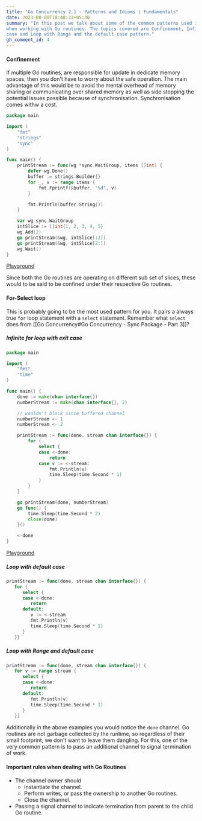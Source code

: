 ```yaml
---
title: "Go Concurrency 2.1 - Patterns and Idioms | Fundamentals"
date: 2023-08-08T18:48:33+05:30
summary: "In this post we talk about some of the common patterns used in Go community that are going to prove handy 
when working with Go routines. The topics covered are Confinement, Infinite for loop with exit case, Loop with default 
case and Loop with Range and the default case pattern."
gh_comment_id: 4
---
```

#### Confinement
If multiple Go routines, are responsible for update in dedicate memory spaces, then you don't have to worry about the safe operation. The main advantage of this would be to avoid the mental overhead of memory sharing or communicating over shared memory as well as side stepping the potential issues possible because of synchronisation.
Synchronisation comes withw a cost.

```Go
package main

import (
	"fmt"
	"strings"
	"sync"
)

func main() {
	printStream := func(wg *sync.WaitGroup, items []int) {
		defer wg.Done()
		buffer := strings.Builder{}
		for _, v := range items {
			fmt.Fprintf(&buffer, "%d", v)
		}

		fmt.Println(buffer.String())
	}

	var wg sync.WaitGroup
	intSlice := []int{1, 2, 3, 4, 5}
	wg.Add(2)
	go printStream(&wg, intSlice[:2])
	go printStream(&wg, intSlice[2:])
	wg.Wait()
}

```
[Playground](https://go.dev/play/p/MCKm1mTRPsD)

Since both the Go routines are operating on different sub set of slices, these would to be said to be confined under their respective Go routines.

#### For-Select loop
This is probably going to be the most used pattern for you. It pairs a always true `for` loop statement with a `select` statement. Remember what `select` does from [[Go Concurrency#Go Concurrency - Sync Package - Part 3]]?

##### Infinite for loop with exit case
```Go
package main

import (
	"fmt"
	"time"
)

func main() {
	done := make(chan interface{})
	numberStream := make(chan interface{}, 2)

	// wouldn't block since buffered channel
	numberStream <- 1
	numberStream <- 2

	printStream := func(done, stream chan interface{}) {
		for {
			select {
			case <-done:
				return
			case v := <-stream:
				fmt.Println(v)
				time.Sleep(time.Second * 1)
			}
		}
	}

	go printStream(done, numberStream)
	go func() {
		time.Sleep(time.Second * 2)
		close(done)
	}()

	<-done
}

```
[Playground](https://go.dev/play/p/dvMvjeGiujB)

##### Loop with default case
```Go
printStream := func(done, stream chan interface{}) {  
   for {  
      select {  
      case <-done:  
         return  
      default:  
         v := <-stream  
         fmt.Println(v)  
         time.Sleep(time.Second * 1)  
      }  
   }}
```

##### Loop with Range and default case

```Go
printStream := func(done, stream chan interface{}) {  
   for v := range stream {  
      select {  
      case <-done:  
         return  
      default:  
         fmt.Println(v)  
         time.Sleep(time.Second * 1)  
      }  
   }}
```


Additionally in the above examples you would notice the `done` channel. Go routines are not garbage collected by the runtime, so regardless of their small footprint, we don't want to leave them dangling.
For this, one of the very common pattern is to pass an additional channel to signal termination of work.

#### Important rules when dealing with Go Routines
- The channel owner should
    - Instantiate the channel.
    - Perform writes, or pass the ownership to another Go routines.
    - Close the channel.
- Passing a signal channel to indicate termination from parent to the child Go routine. 